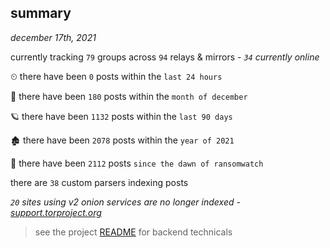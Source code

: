 
## summary
_december 17th, 2021_

currently tracking `79` groups across `94` relays & mirrors - _`34` currently online_

⏲ there have been `0` posts within the `last 24 hours`

🦈 there have been `180` posts within the `month of december`

🪐 there have been `1132` posts within the `last 90 days`

🏚 there have been `2078` posts within the `year of 2021`

🦕 there have been `2112` posts `since the dawn of ransomwatch`

there are `38` custom parsers indexing posts

_`20` sites using v2 onion services are no longer indexed - [support.torproject.org](https://support.torproject.org/onionservices/v2-deprecation/)_

> see the project [README](https://github.com/thetanz/ransomwatch#ransomwatch--) for backend technicals
